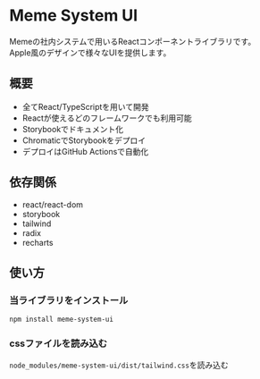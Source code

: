 # Meme System UI  
Memeの社内システムで用いるReactコンポーネントライブラリです。  
Apple風のデザインで様々なUIを提供します。  

## 概要
- 全てReact/TypeScriptを用いて開発
- Reactが使えるどのフレームワークでも利用可能
- Storybookでドキュメント化
- ChromaticでStorybookをデプロイ
- デプロイはGitHub Actionsで自動化

## 依存関係
- react/react-dom
- storybook
- tailwind
- radix
- recharts

## 使い方
### 当ライブラリをインストール
`npm install meme-system-ui`
### cssファイルを読み込む
`node_modules/meme-system-ui/dist/tailwind.css`を読み込む